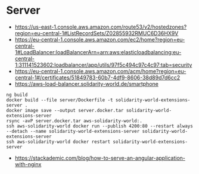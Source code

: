 # Server

- https://us-east-1.console.aws.amazon.com/route53/v2/hostedzones?region=eu-central-1#ListRecordSets/Z02855932RMUC6D36HX9V
- https://eu-central-1.console.aws.amazon.com/ec2/home?region=eu-central-1#LoadBalancer:loadBalancerArn=arn:aws:elasticloadbalancing:eu-central-1:311141523602:loadbalancer/app/utils/97f5c494c97c4c97;tab=security
- https://eu-central-1.console.aws.amazon.com/acm/home?region=eu-central-1#/certificates/51849783-60b7-4df9-8606-38d89d7d6cc2
- https://aws-load-balancer.solidarity-world.de/smartphone


```shell
ng build
docker build --file server/Dockerfile -t solidarity-world-extensions-server .
docker image save --output server.docker.tar solidarity-world-extensions-server
rsync -avP server.docker.tar aws-solidarity-world:.
ssh aws-solidarity-world docker run --publish 4200:80 --restart always --detach --name solidarity-world-extensions-server solidarity-world-extensions-server
ssh aws-solidarity-world docker restart solidarity-world-extensions-server
```

- https://stackademic.com/blog/how-to-serve-an-angular-application-with-nginx